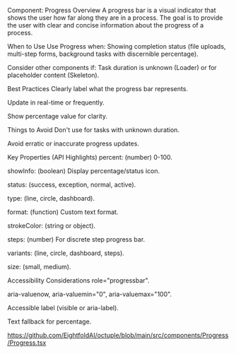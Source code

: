 Component: Progress
Overview
A progress bar is a visual indicator that shows the user how far along they are in a process. The goal is to provide the user with clear and concise information about the progress of a process.    

When to Use
Use Progress when: Showing completion status (file uploads, multi-step forms, background tasks with discernible percentage).    

Consider other components if: Task duration is unknown (Loader) or for placeholder content (Skeleton).    

Best Practices
Clearly label what the progress bar represents.    

Update in real-time or frequently.    

Show percentage value for clarity.    

Things to Avoid
Don't use for tasks with unknown duration.    

Avoid erratic or inaccurate progress updates.    

Key Properties (API Highlights)
percent: (number) 0-100.    

showInfo: (boolean) Display percentage/status icon.    

status: (success, exception, normal, active).    

type: (line, circle, dashboard).    

format: (function) Custom text format.    

strokeColor: (string or object).    

steps: (number) For discrete step progress bar.    

variants: (line, circle, dashboard, steps).    

size: (small, medium).    

Accessibility Considerations
role="progressbar".    

aria-valuenow, aria-valuemin="0", aria-valuemax="100".    

Accessible label (visible or aria-label).    

Text fallback for percentage.    

https://github.com/EightfoldAI/octuple/blob/main/src/components/Progress/Progress.tsx